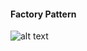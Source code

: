 
#### Factory Pattern

![alt text](https://github.com/Lakshmiaddepalli/DesignPatterns/CreationalPatterns/FactoryPattern/Factory_Pattern.png)
